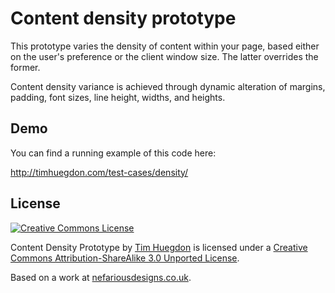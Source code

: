 Content density prototype
=========================

This prototype varies the density of content within your page, based either on the user's preference or the client window size. The latter overrides the former.

Content density variance is achieved through dynamic alteration of margins, padding, font sizes, line height, widths, and heights.

Demo
----

You can find a running example of this code here:

<http://timhuegdon.com/test-cases/density/>

License
-------

<a rel="license" href="http://creativecommons.org/licenses/by-sa/3.0/"><img
alt="Creative Commons License" style="border-width:0"
src="http://i.creativecommons.org/l/by-sa/3.0/88x31.png" /></a>

<span xmlns:dct="http://purl.org/dc/terms/"
href="http://purl.org/dc/dcmitype/InteractiveResource" property="dct:title"
rel="dct:type">Content Density Prototype</span> by <a
xmlns:cc="http://creativecommons.org/ns#" href="http://timhuegdon.com"
property="cc:attributionName" rel="cc:attributionURL">Tim Huegdon</a> is
licensed under a <a rel="license"
href="http://creativecommons.org/licenses/by-sa/3.0/">Creative Commons
Attribution-ShareAlike 3.0 Unported License</a>.

Based on a work at <a xmlns:dct="http://purl.org/dc/terms/"
href="http://nefariousdesigns.co.uk"
rel="dct:source">nefariousdesigns.co.uk</a>.